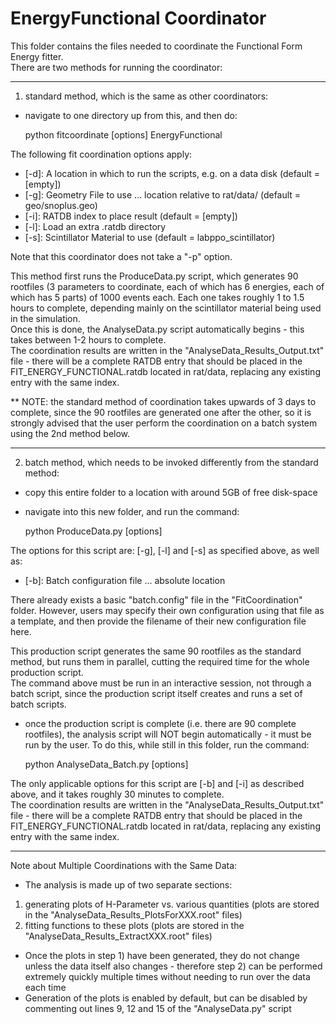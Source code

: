 # EnergyFunctional Coordinator
This folder contains the files needed to coordinate the Functional Form Energy fitter.  
There are two methods for running the coordinator:

-------------------------

1) standard method, which is the same as other coordinators:
- navigate to one directory up from this, and then do:

    python fitcoordinate [options] EnergyFunctional

The following fit coordination options apply:
- [-d]: A location in which to run the scripts, e.g. on a data disk (default = [empty])
- [-g]: Geometry File to use ... location relative to rat/data/ (default = geo/snoplus.geo)
- [-i]: RATDB index to place result (default = [empty])
- [-l]: Load an extra .ratdb directory
- [-s]: Scintillator Material to use (default = labppo_scintillator)

Note that this coordinator does not take a "-p" option.

This method first runs the ProduceData.py script, which generates 90 rootfiles (3 parameters to coordinate, each of which has 6 energies, each of which has 5 parts) of 1000 events each.  Each one takes roughly 1 to 1.5 hours to complete, depending mainly on the scintillator material being used in the simulation.  
Once this is done, the AnalyseData.py script automatically begins - this takes between 1-2 hours to complete.  
The coordination results are written in the "AnalyseData_Results_Output.txt" file - there will be a complete RATDB entry that should be placed in the FIT_ENERGY_FUNCTIONAL.ratdb located in rat/data, replacing any existing entry with the same index.  

** NOTE: the standard method of coordination takes upwards of 3 days to complete, since the 90 rootfiles are generated one after the other, so it is strongly advised that the user perform the coordination on a batch system using the 2nd method below.

-------------------------

2) batch method, which needs to be invoked differently from the standard method:
- copy this entire folder to a location with around 5GB of free disk-space
- navigate into this new folder, and run the command:

    python ProduceData.py [options]

The options for this script are: [-g], [-l] and [-s] as specified above, as well as:
- [-b]: Batch configuration file ... absolute location

There already exists a basic "batch.config" file in the "FitCoordination" folder.  However, users may specify their own configuration using that file as a template, and then provide the filename of their new configuration file here.

This production script generates the same 90 rootfiles as the standard method, but runs them in parallel, cutting the required time for the whole production script.  
The command above must be run in an interactive session, not through a batch script, since the production script itself creates and runs a set of batch scripts.

- once the production script is complete (i.e. there are 90 complete rootfiles), the analysis script will NOT begin automatically - it must be run by the user.  To do this, while still in this folder, run the command:

    python AnalyseData_Batch.py [options]

The only applicable options for this script are [-b] and [-i] as described above, and it takes roughly 30 minutes to complete.  
The coordination results are written in the "AnalyseData_Results_Output.txt" file - there will be a complete RATDB entry that should be placed in the FIT_ENERGY_FUNCTIONAL.ratdb located in rat/data, replacing any existing entry with the same index.  

-------------------------

Note about Multiple Coordinations with the Same Data:  
- The analysis is made up of two separate sections:
1) generating plots of H-Parameter vs. various quantities (plots are stored in the "AnalyseData_Results_PlotsForXXX.root" files)
2) fitting functions to these plots (plots are stored in the "AnalyseData_Results_ExtractXXX.root" files)    
- Once the plots in step 1) have been generated, they do not change unless the data itself also changes - therefore step 2) can be performed extremely quickly multiple times without needing to run over the data each time  
- Generation of the plots is enabled by default, but can be disabled by commenting out lines 9, 12 and 15 of the "AnalyseData.py" script  


